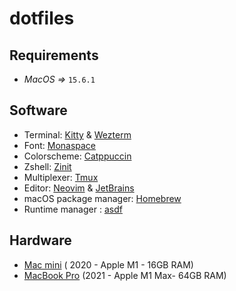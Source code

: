 # dotfiles
## Requirements
- *MacOS =>* `15.6.1`

## Software
- Terminal: [Kitty](https://sw.kovidgoyal.net/kitty/) & [Wezterm](https://wezterm.org/)
- Font: [Monaspace](https://monaspace.githubnext.com/)
- Colorscheme: [Catppuccin](https://github.com/catppuccin/catppuccin)
- Zshell: [Zinit](https://github.com/zdharma-continuum/zinit)
- Multiplexer: [Tmux](https://github.com/tmux/tmux/wiki)
- Editor: [Neovim](https://neovim.io/) & [JetBrains](https://www.jetbrains.com/)
- macOS package manager: [Homebrew](https://brew.sh/)
- Runtime manager : [asdf](https://asdf-vm.com/)

## Hardware
- [Mac mini](https://support.apple.com/en-us/111894) ( 2020 - Apple M1 - 16GB RAM)
- [MacBook Pro](https://support.apple.com/en-us/111901) (2021 - Apple M1 Max- 64GB RAM)